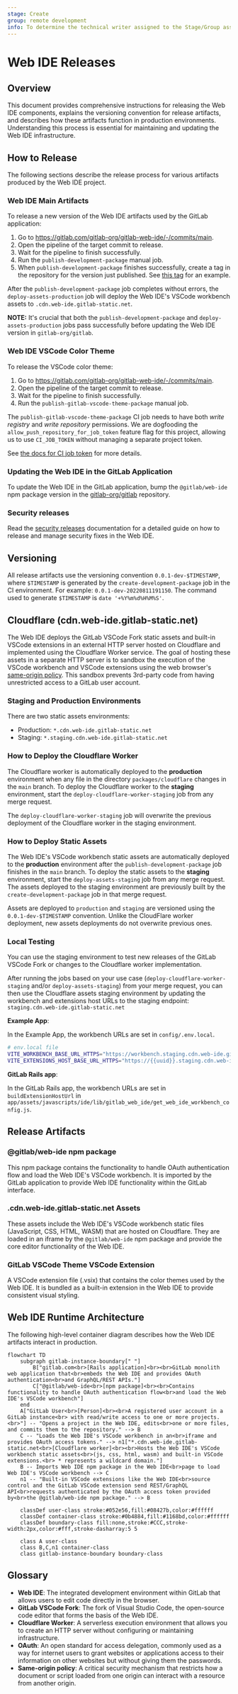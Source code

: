 ```yaml
---
stage: Create
group: remote development
info: To determine the technical writer assigned to the Stage/Group associated with this page, see https://about.gitlab.com/handbook/product/ux/technical-writing/#assignments
---
```


# Web IDE Releases

## Overview

This document provides comprehensive instructions for releasing the Web IDE
components, explains the versioning convention for release artifacts, and describes
how these artifacts function in production environments. Understanding this process
is essential for maintaining and updating the Web IDE infrastructure.

## How to Release

The following sections describe the release process for various artifacts produced by
the Web IDE project.

### Web IDE Main Artifacts

To release a new version of the Web IDE artifacts used by the GitLab application:

1. Go to https://gitlab.com/gitlab-org/gitlab-web-ide/-/commits/main.
1. Open the pipeline of the target commit to release.
1. Wait for the pipeline to finish successfully.
1. Run the `publish-development-package` manual job.
1. When `publish-development-package` finishes successfully, create a tag in the repository for the version just published. See [this tag](https://gitlab.com/gitlab-org/gitlab-web-ide/-/tags/0.0.1-dev-20220811191150) for an example.

After the `publish-development-package` job completes without errors, the `deploy-assets-production` job will deploy the Web IDE's VSCode workbench assets to `.cdn.web-ide.gitlab-static.net`.

**NOTE:** It's crucial that both the `publish-development-package` and `deploy-assets-production` jobs pass successfully before updating the Web IDE version in `gitlab-org/gitlab`.

### Web IDE VSCode Color Theme

To release the VSCode color theme:

1. Go to https://gitlab.com/gitlab-org/gitlab-web-ide/-/commits/main.
1. Open the pipeline of the target commit to release.
1. Wait for the pipeline to finish successfully.
1. Run the `publish-gitlab-vscode-theme-package` manual job.

The `publish-gitlab-vscode-theme-package` CI job needs to have both _write registry_ and _write repository_ permissions. We are dogfooding the `allow_push_repository_for_job_token` feature flag for this project, allowing us to use `CI_JOB_TOKEN` without managing a separate project token.

See [the docs for CI job token](https://docs.gitlab.com/ee/ci/jobs/ci_job_token.html#git-push-to-your-project-repository) for more details.

### Updating the Web IDE in the GitLab Application

To update the Web IDE in the GitLab application, bump the `@gitlab/web-ide` npm package version in the [gitlab-org/gitlab](https://gitlab.com/gitlab-org/gitlab/-/blob/master/package.json?ref_type=heads#L71) repository.

### Security releases

Read the [security releases](./security-releases.md) documentation for a detailed
guide on how to release and manage security fixes in the Web IDE.

## Versioning

All release artifacts use the versioning convention `0.0.1-dev-$TIMESTAMP`, where `$TIMESTAMP` is generated by the `create-development-package` job in the CI environment. For example: `0.0.1-dev-20220811191150`. The command used to generate `$TIMESTAMP` is `date '+%Y%m%d%H%M%S'`.

## Cloudflare (cdn.web-ide.gitlab-static.net)

The Web IDE deploys the GitLab VSCode Fork static assets and built-in VSCode
extensions in an external HTTP server hosted on Cloudflare and implemented using the
Cloudflare Worker service. The goal of hosting these assets in a separate HTTP server
is to sandbox the execution of the VSCode workbench and VSCode extensions using the
web browser's [same-origin policy](https://developer.mozilla.org/en-US/docs/Web/Security/Same-origin_policy). This sandbox prevents 3rd-party code from having
unrestricted access to a GitLab user account.

### Staging and Production Environments

There are two static assets environments:

- Production: `*.cdn.web-ide.gitlab-static.net`
- Staging: `*.staging.cdn.web-ide.gitlab-static.net`

### How to Deploy the Cloudflare Worker

The Cloudflare worker is automatically deployed to the **production** environment
when any file in the directory `packages/cloudflare` changes in the `main` branch.
To deploy the Cloudflare worker to the **staging** environment, start the
`deploy-cloudflare-worker-staging` job from any merge request.

The `deploy-cloudflare-worker-staging` job will overwrite the previous deployment
of the Cloudflare worker in the staging environment.

### How to Deploy Static Assets

The Web IDE's VSCode workbench static assets are automatically deployed to the
**production** environment after the `publish-development-package` job finishes in the
`main` branch. To deploy the static assets to the **staging** environment, start the
`deploy-assets-staging` job from any merge request. The assets deployed to the
staging environment are previously built by the `create-development-package` job
in that merge request.

Assets are deployed to `production` and `staging` are versioned using the
`0.0.1-dev-$TIMESTAMP` convention. Unlike the CloudFlare worker deployment, new assets deployments
do not overwrite previous ones.

### Local Testing

You can use the staging environment to test new releases of the GitLab VSCode Fork or
changes to the Cloudflare worker implementation.

After running the jobs based on your use case (`deploy-cloudflare-worker-staging` and/or `deploy-assets-staging`) from your merge request, you can then use the Cloudflare assets staging environment by updating the workbench and extensions host URLs to the staging endpoint: `staging.cdn.web-ide.gitlab-static.net`

**Example App**:

In the Example App, the workbench URLs are set in `config/.env.local`.

```bash
# env.local file
VITE_WORKBENCH_BASE_URL_HTTPS="https://workbench.staging.cdn.web-ide.gitlab-static.net/gitlab-web-ide-vscode-workbench-<version>"
VITE_EXTENSIONS_HOST_BASE_URL_HTTPS="https://{{uuid}}.staging.cdn.web-ide.gitlab-static.net/gitlab-web-ide-vscode-workbench-<version>/vscode"
```

**GitLab Rails app**:

In the GitLab Rails app, the workbench URLs are set in `buildExtensionHostUrl` in `app/assets/javascripts/ide/lib/gitlab_web_ide/get_web_ide_workbench_config.js`.

## Release Artifacts

### @gitlab/web-ide npm package

This npm package contains the functionality to handle OAuth authentication flow and
load the Web IDE's VSCode workbench. It is imported by the GitLab application to
provide Web IDE functionality within the GitLab interface.

### .cdn.web-ide.gitlab-static.net Assets

These assets include the Web IDE's VSCode workbench static files (JavaScript, CSS,
HTML, WASM) that are hosted on Cloudflare. They are loaded in an iframe by the
`@gitlab/web-ide` npm package and provide the core editor functionality of the Web IDE.

### GitLab VSCode Theme VSCode Extension

A VSCode extension file (.vsix) that contains the color themes used by the Web IDE. It
is bundled as a built-in extension in the Web IDE to provide consistent visual styling.

## Web IDE Runtime Architecture

The following high-level container diagram describes how the Web IDE artifacts
interact in production.

```mermaid
flowchart TD
    subgraph gitlab-instance-boundary[" "]
        B["gitlab.com<br>[Rails application]<br><br>GitLab monolith web application that<br>embeds the Web IDE and provides OAuth authentication<br>and GraphQL/REST APIs."]
        C["@gitlab/web-ide<br>[npm package]<br><br>Contains functionality to handle OAuth authentication flow<br>and load the Web IDE's VSCode workbench"]
    end
    A["GitLab User<br>[Person]<br><br>A registered user account in a GitLab instance<br> with read/write access to one or more projects. <br>"] -- "Opens a project in the Web IDE, edits<br>one or more files, and commits them to the repository." --> B
    C -- "Loads the Web IDE's VSCode workbench in an<br>iframe and provides OAuth access tokens." --> n1["*.cdn.web-ide.gitlab-static.net<br>[Cloudflare worker]<br><br>Hosts the Web IDE's VSCode workbench static assets<br>(js, css, html, wasm) and built-in VSCode extensions.<br> * represents a wildcard domain."]
    B -- Imports Web IDE npm package in the Web IDE<br>page to load Web IDE's VSCode workbench --> C
    n1 -- "Built-in VSCode extensions like the Web IDE<br>source control and the GitLab VSCode extension send REST/GraphQL API<br>requests authenticated by the OAuth access token provided by<br>the @gitlab/web-ide npm package." --> B

    classDef user-class stroke:#052e56,fill:#08427b,color:#ffffff
    classDef container-class stroke:#0b4884,fill:#1168bd,color:#ffffff
    classDef boundary-class fill:none,stroke:#CCC,stroke-width:2px,color:#fff,stroke-dasharray:5 5

    class A user-class
    class B,C,n1 container-class
    class gitlab-instance-boundary boundary-class
```

## Glossary

- **Web IDE**: The integrated development environment within GitLab that allows users to edit code directly in the browser.
- **GitLab VSCode Fork**: The fork of Visual Studio Code, the open-source code editor that
  forms the basis of the Web IDE.
- **Cloudflare Worker**: A serverless execution environment that allows you to create
  an HTTP server without configuring or maintaining infrastructure.
- **OAuth**: An open standard for access delegation, commonly used as a way for internet
  users to grant websites or applications access to their information on other websites
  but without giving them the passwords.
- **Same-origin policy**: A critical security mechanism that restricts how a document or
  script loaded from one origin can interact with a resource from another origin.
